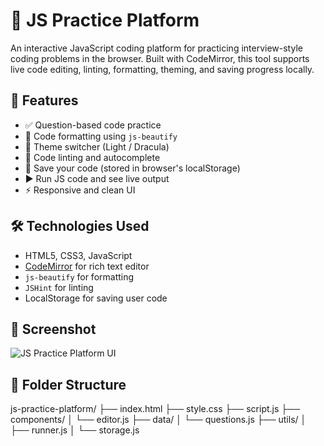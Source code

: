 # 🧠 JS Practice Platform

An interactive JavaScript coding platform for practicing interview-style coding problems in the browser. Built with CodeMirror, this tool supports live code editing, linting, formatting, theming, and saving progress locally.

## 🚀 Features

- ✅ Question-based code practice
- 🎯 Code formatting using `js-beautify`
- 🌙 Theme switcher (Light / Dracula)
- 🧠 Code linting and autocomplete
- 💾 Save your code (stored in browser's localStorage)
- ▶️ Run JS code and see live output
- ⚡ Responsive and clean UI

## 🛠️ Technologies Used

- HTML5, CSS3, JavaScript
- [CodeMirror](https://codemirror.net/) for rich text editor
- `js-beautify` for formatting
- `JSHint` for linting
- LocalStorage for saving user code

## 📸 Screenshot

![JS Practice Platform UI](screenshot.png)

## 📂 Folder Structure

js-practice-platform/
├── index.html
├── style.css
├── script.js
├── components/
│ └── editor.js
├── data/
│ └── questions.js
├── utils/
│ ├── runner.js
│ └── storage.js
